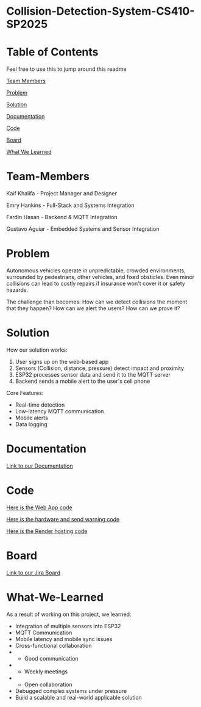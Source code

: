 # Collision-Detection-System-CS410-SP2025

# Table of Contents
Feel free to use this to jump around this readme

[Team Members](#Team-Members)

[Problem](#Problem)

[Solution](#Solution)

[Documentation](#Documentation)

[Code](#Code)

[Board](#Board)

[What We Learned](#What-We-Learned)

# Team-Members

Kaif Khalifa - Project Manager and Designer

Emry Hankins - Full-Stack and Systems Integration

Fardin Hasan - Backend & MQTT Integration 

Gustavo Aguiar - Embedded Systems and Sensor Integration

# Problem

Autonomous vehicles operate in unpredictable, crowded environments, surrounded by pedestrians, other vehicles, and fixed obsticles. Even minor collisions can lead to costly repairs if insurance won't cover it or safety hazards. 

The challenge than becomes: How can we detect collisions the moment that they happen? How can we alert the users? How can we prove it?

# Solution

How our solution works:

1. User signs up on the web-based app 
2. Sensors (Collision, distance, pressure) detect impact and proximity
3. ESP32 processes sensor data and send it to the MQTT server
4. Backend sends a mobile alert to the user's cell phone

Core Features:

- Real-time detection
- Low-latency MQTT communication 
- Mobile alerts
- Data logging

# Documentation

[Link to our Documentation](https://docs.google.com/document/d/1Gpf9F6l65aNqtSdLUW4sN3zz2r2ugYwhTedpowMC90c/edit?tab=t.c7bkemifnjyc)

# Code

[Here is the Web App code](https://github.com/kaifkhalifa/Collision-Detection-System-CS410-SP2025/tree/CDSCS8basicappdev)

[Here is the hardware and send warning code](https://github.com/kaifkhalifa/Collision-Detection-System-CS410-SP2025/tree/CDSCS-Hardware-and-Algorithm)

[Here is the Render hosting code](https://github.com/kaifkhalifa/Collision-Detection-System-CS410-SP2025/tree/render-hosting)

# Board

[Link to our Jira Board](https://umb-team-jmbz7ice.atlassian.net/jira/software/projects/CDSCS/boards/2)

# What-We-Learned

As a result of working on this project, we learned:

- Integration of multiple sensors into ESP32
- MQTT Communication
- Mobile latency and mobile sync issues
- Cross-functional collaboration
- - Good communication
- - Weekly meetings
- - Open collaboration
- Debugged complex systems under pressure
- Build a scalable and real-world applicable solution
